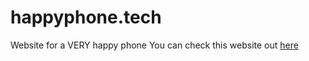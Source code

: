 # happyphone.tech
Website for a VERY happy phone
You can check this website out [here](https://happyphone.tech)
